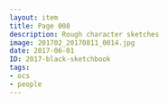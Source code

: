 ```yaml
---
layout: item
title: Page 008
description: Rough character sketches
image: 201702_20170811_0014.jpg
date: 2017-06-01
ID: 2017-black-sketchbook
tags: 
- ocs 
- people
---
```

